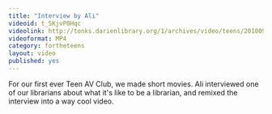 ```yaml
---
title: "Interview by Ali"
videoid: t_5KjvP0Hqc
videolink: http://tonks.darienlibrary.org/1/archives/video/teens/20100929_interview_ali.mp4
videoformat: MP4
category: fortheteens
layout: video
published: yes
---
```


For our first ever Teen AV Club, we made short movies. Ali interviewed one of our librarians about what it's like to be a librarian, and remixed the interview into a way cool video.